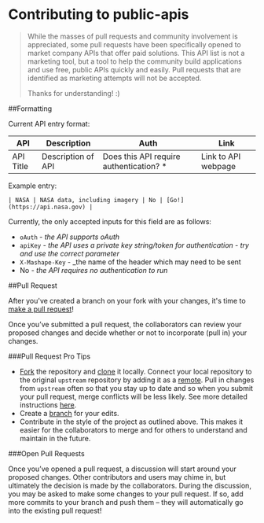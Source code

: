 # Contributing to public-apis

> While the masses of pull requests and community involvement is appreciated, some pull requests have been specifically 
opened to market company APIs that offer paid solutions. This API list is not a marketing tool, but a tool to help the
community build applications and use free, public APIs quickly and easily. Pull requests that are identified as marketing attempts will not be accepted.
> 
> Thanks for understanding! :)

##Formatting

Current API entry format:

| API | Description | Auth | Link |
| --- | --- | --- | --- |
| API Title | Description of API | Does this API require authentication? * | Link to API webpage |

Example entry:

```
| NASA | NASA data, including imagery | No | [Go!](https://api.nasa.gov) |
```

Currently, the only accepted inputs for this field are as follows:

* `oAuth` - _the API supports oAuth_
* `apiKey` - _the API uses a private key string/token for authentication - try and use the correct parameter_
* `X-Mashape-Key` - _the name of the header which may need to be sent
* No - _the API requires no authentication to run_

##Pull Request

After you've created a branch on your fork with your changes, it's time to [make a pull request][pr-link]!

Once you’ve submitted a pull request, the collaborators can review your proposed changes and decide whether or not to incorporate
(pull in) your changes.

###Pull Request Pro Tips

* [Fork][fork-link] the repository and [clone][clone-link] it locally.
Connect your local repository to the original `upstream` repository by adding it as a [remote][remote-link].
Pull in changes from `upstream` often so that you stay up to date and so when you submit your pull request,
merge conflicts will be less likely. See more detailed instructions [here][syncing-link].
* Create a [branch][branch-link] for your edits.
* Contribute in the style of the project as outlined above. This makes it easier for the collaborators to merge 
and for others to understand and maintain in the future.

###Open Pull Requests

Once you’ve opened a pull request, a discussion will start around your proposed changes.
Other contributors and users may chime in, but ultimately the decision is made by the collaborators.
During the discussion, you may be asked to make some changes to your pull request.
If so, add more commits to your branch and push them – they will automatically go into the existing pull request!

[branch-link]: <http://guides.github.com/introduction/flow/>
[clone-link]: <https://help.github.com/articles/cloning-a-repository/>
[fork-link]: <http://guides.github.com/activities/forking/>
[oauth-link]: <https://en.wikipedia.org/wiki/OAuth>
[pr-link]: <https://help.github.com/articles/creating-a-pull-request/>
[remote-link]: <https://help.github.com/articles/adding-a-remote/>
[syncing-link]: <https://help.github.com/articles/syncing-a-fork>


